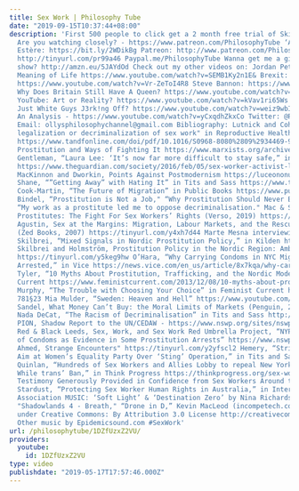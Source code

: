 ```yaml
---
title: Sex Work | Philosophy Tube
date: "2019-09-15T10:37:44+08:00"
description: 'First 500 people to click get a 2 month free trial of Skillshare: https://skl.sh/philosophytube
  Are you watching closely? - https://www.patreon.com/PhilosophyTube ‘Ambition’ by
  Estère: https://bit.ly/2WDikBg Patreon: http://www.patreon.com/PhilosophyTube Subscribe!
  http://tinyurl.com/pr99a46 Paypal.me/PhilosophyTube Wanna get me a gift for the
  show? http://amzn.eu/5JAYdOd Check out my other videos on: Jordan Peterson & The
  Meaning of Life https://www.youtube.com/watch?v=SEMB1Ky2n1E& Brexit: What is Democracy?
  https://www.youtube.com/watch?v=Vr-ZeToI4R8 Steve Bannon: https://www.youtube.com/watch?v=wO6uD3c2qMo
  Why Does Britain Still Have A Queen? https://www.youtube.com/watch?v=x2W7P3wGBI8
  YouTube: Art or Reality? https://www.youtube.com/watch?v=kVav1ri65Ws Is Philosophy
  Just White Guys J3rk!ng Off? https://www.youtube.com/watch?v=weiz9wbIcGQ Transphobia:
  An Analysis - https://www.youtube.com/watch?v=yCxqdhZkxCo Twitter: @PhilosophyTube
  Email: ollysphilosophychannel@gmail.com Bibliography: Lutnick and Cohan, “Criminalization,
  legalization or decriminalization of sex work" in Reproductive Health Matters 2009
  https://www.tandfonline.com/doi/pdf/10.1016/S0968-8080%2809%2934469-9 Kollontai,
  Prostitution and Ways of Fighting It https://www.marxists.org/archive/kollonta/1921/prostitution.htm
  Gentleman, “Laura Lee: ‘It’s now far more difficult to stay safe,” in The Guardian
  https://www.theguardian.com/society/2016/feb/05/sex-worker-activist-laura-lee-northern-ireland-law-challenge-interview
  MacKinnon and Dworkin, Points Against Postmodernism https://luceononuro1.files.wordpress.com/2015/04/points-against-postmodernism-catharine-mackinnon-socdiss.pdf
  Shane, “”Getting Away” with Hating It” in Tits and Sass https://www.tapatalk.com/groups/camgirlnotesfr/tits-and-sass-getting-away-with-hating-it-consent--t4054.html
  Cook-Martin, “The Future of Migration” in Public Books https://www.publicbooks.org/the-future-of-migration/
  Bindel, “Prostitution is Not a Job," “Why Prostitution Should Never Be Legalised,”
  “My work as a prostitute led me to oppose decriminalisation." Mac & Smith, Revolting
  Prostitutes: The Fight For Sex Workers’ Rights (Verso, 2019) https://tinyurl.com/y58phrq5
  Agustin, Sex at the Margins: Migration, Labour Markets, and the Rescue Industry
  (Zed Books, 2007) https://tinyurl.com/y4xh7d44 Marte Mesna interviewing May-Len
  Skilbrei, “Mixed Signals in Nordic Prostitution Policy,” in Kilden http://kjonnsforskning.no/en/2015/09/mixed-signals-nordic-prostitution-policy
  Skilbrei and Holmström, Prostitution Policy in the Nordic Region: Ambiguous Sympathies
  https://tinyurl.com/y5keg9hw O’Hara, “Why Carrying Condoms in NYC Might Get You
  Arrested,” in Vice https://news.vice.com/en_us/article/8x7kqa/why-carrying-condoms-in-nyc-might-get-you-arrested
  Tyler, “10 Myths About Prostitution, Trafficking, and the Nordic Model,” in Feminist
  Current https://www.feministcurrent.com/2013/12/08/10-myths-about-prostitution-trafficking-and-the-nordic-model/
  Murphy, “The Trouble with Choosing Your Choice” in Feminist Current https://duckduckgo.com/?q=megan+murphy+the+trouble+with+choosing+your+choice&atb=v118-7o_&ia=web
  781§23 Mia Mulder, “Sweden: Heaven and Hell” https://www.youtube.com/watch?v=eSLcedaIWzc&t=24s&pbjreload=10
  Sandel, What Money Can’t Buy: the Moral Limits of Markets (Penguin, 2012) https://tinyurl.com/y6bvvtu7
  Nada DeCat, “The Racism of Decriminalisation” in Tits and Sass http://titsandsass.com/the-racism-of-decriminalization/
  PION, Shadow Report to the UN/CEDAW - https://www.nswp.org/sites/nswp.org/files/norway_sex_workers_cedaw_shadow_report_pion_-_2017.pdf
  Red & Black Leeds, Sex, Work, and Sex Work Red Umbrella Project, “NYPD Bans Use
  of Condoms as Evidence in Some Prostitution Arrests” https://www.nswp.org/timeline/event/nypd-bans-use-condoms-evidence-some-prostitution-arrests
  Ahmed, Strange Encounters" https://tinyurl.com/y2yfscl2 Hemery, “Strippers Take
  Aim at Women’s Equality Party Over ‘Sting’ Operation,” in Tits and Sass https://novaramedia.com/2019/04/25/strippers-take-aim-at-womens-equality-party-over-sting-operation/
  Quinlan, “Hundreds of Sex Workers and Allies Lobby to repeal New York’s ‘Walking
  While trans’ Ban,” in Think Progress https://thinkprogress.org/sex-workers-rally-capitol-ask-new-york-lawmakers-to-pass-legislation-to-keep-them-safe-9e8213a484c7/
  Testimony Generously Provided in Confidence from Sex Workers Around the World Zahara
  Stardust, “Protecting Sex Worker Human Rights in Australia,” in International Bar
  Association MUSIC: ‘Soft Light’ & ‘Destination Zero’ by Nina Richards - http://www.ninarichards.co.uk/
  "Shadowlands 4 - Breath," “Drone in D,” Kevin MacLeod (incompetech.com) Licensed
  under Creative Commons: By Attribution 3.0 License http://creativecommons.org/licenses/by/3.0/
  Other music by Epidemicsound.com #SexWork'
url: /philosophytube/1DZfUzxZ2VU/
providers:
  youtube:
    id: 1DZfUzxZ2VU
type: video
publishdate: "2019-05-17T17:57:46.000Z"
---
```

